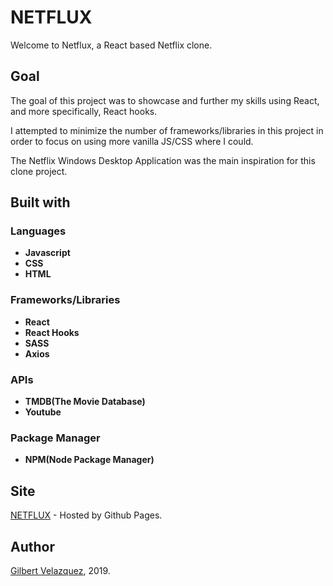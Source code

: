 # NETFLUX

Welcome to Netflux, a React based Netflix clone.

## Goal

The goal of this project was to showcase and further my skills using React, and more specifically, React hooks. 

I attempted to minimize the number of frameworks/libraries in this project in order to focus on using 
more vanilla JS/CSS where I could.

The Netflix Windows Desktop Application was the main inspiration for this clone project.


## Built with

### Languages
* **Javascript**
* **CSS**
* **HTML**

### Frameworks/Libraries
* **React**
* **React Hooks**
* **SASS**
* **Axios**

### APIs
* **TMDB(The Movie Database)**
* **Youtube**

### Package Manager
* **NPM(Node Package Manager)**

## Site
[NETFLUX](https://gilv93.github.io/NETFLUX/) - Hosted by Github Pages.

## Author
[Gilbert Velazquez](https://gilv93.github.io/portfolio), 2019.